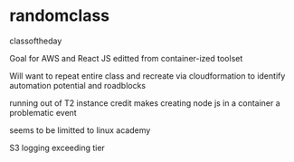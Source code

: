 # randomclass
classoftheday

Goal for AWS and React JS
editted from container-ized toolset

Will want to repeat entire class and recreate via cloudformation to identify
automation potential and roadblocks

running out of T2 instance credit makes creating node js in a container 
a problematic event

seems to be limitted to linux academy

S3 logging exceeding tier


